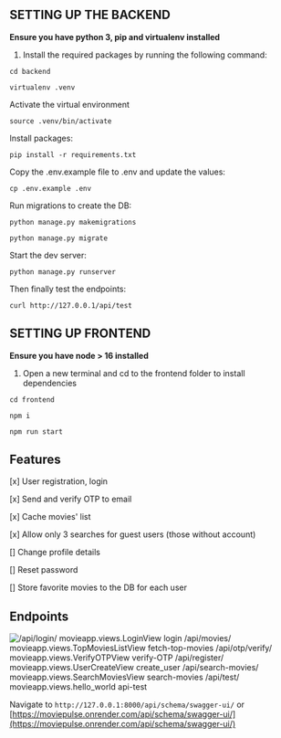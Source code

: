 ## SETTING UP THE BACKEND

**Ensure you have python 3, pip and virtualenv installed**

1. Install the required packages by running the following command:

```
cd backend
```

```
virtualenv .venv
```

Activate the virtual environment

```
source .venv/bin/activate
```

Install packages:

```
pip install -r requirements.txt
```

Copy the .env.example file to .env and update the values:

```
cp .env.example .env
```

Run migrations to create the DB:

```
python manage.py makemigrations
```

```
python manage.py migrate
```

Start the dev server:

```
python manage.py runserver
```

Then finally test the endpoints:

```
curl http://127.0.0.1/api/test
```

## SETTING UP FRONTEND

**Ensure you have node > 16 installed**

1. Open a new terminal and cd to the frontend folder to install dependencies

```
cd frontend
```

```
npm i
```

```
npm run start
```

## Features

[x] User registration, login

[x] Send and verify OTP to email

[x] Cache movies' list

[x] Allow only 3 searches for guest users (those without account)

[] Change profile details

[] Reset password

[] Store favorite movies to the DB for each user

## Endpoints

![/api/login/	movieapp.views.LoginView	login
/api/movies/	movieapp.views.TopMoviesListView	fetch-top-movies
/api/otp/verify/	movieapp.views.VerifyOTPView	verify-OTP
/api/register/	movieapp.views.UserCreateView	create_user
/api/search-movies/	movieapp.views.SearchMoviesView	search-movies
/api/test/	movieapp.views.hello_world	api-test](endpoints.png)

Navigate to `http://127.0.0.1:8000/api/schema/swagger-ui/` or [https://moviepulse.onrender.com/api/schema/swagger-ui/](https://moviepulse.onrender.com/api/schema/swagger-ui/)
